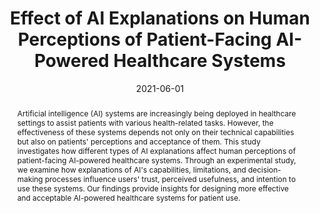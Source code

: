 ---
title: 'Effect of AI Explanations on Human Perceptions of Patient-Facing AI-Powered Healthcare Systems'
subtitle: ''
summary: ''
authors:
- Zhan Zhang
- Yegin Genc
- admin
- Mehmet Ahsen
- Xiangmin Fan
tags: []
categories: []
date: '2021-06-01'
lastmod: 2024-05-17T09:50:00-04:00
featured: false
draft: false

image:
  caption: ''
  focal_point: ''
  preview_only: false

projects: []
publishDate: '2024-05-17T09:50:00.000000Z'
publication_types:
- '2'
abstract: "Artificial intelligence (AI) systems are increasingly being deployed in healthcare settings to assist patients with various health-related tasks. However, the effectiveness of these systems depends not only on their technical capabilities but also on patients' perceptions and acceptance of them. This study investigates how different types of AI explanations affect human perceptions of patient-facing AI-powered healthcare systems. Through an experimental study, we examine how explanations of AI's capabilities, limitations, and decision-making processes influence users' trust, perceived usefulness, and intention to use these systems. Our findings provide insights for designing more effective and acceptable AI-powered healthcare systems for patient use."
publication: "Journal of Medical Systems"
url_pdf: 'https://link.springer.com/article/10.1007/s10916-021-01734-7'
url_code: ''
url_dataset: ''
url_poster: ''
url_project: ''
url_slides: ''
url_source: ''
url_video: ''
--- 